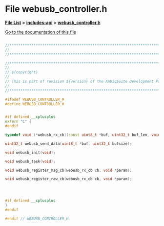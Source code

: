 

# File webusb\_controller.h

[**File List**](files.md) **>** [**includes-api**](dir_a2a61ebab6bf7d344fb1c36a75cc33e9.md) **>** [**webusb\_controller.h**](webusb__controller_8h.md)

[Go to the documentation of this file](webusb__controller_8h.md)

```C++

//*****************************************************************************
//
//*****************************************************************************

//*****************************************************************************
//
// ${copyright}
//
// This is part of revision ${version} of the AmbiqSuite Development Package.
//
//*****************************************************************************

#ifndef WEBUSB_CONTROLLER_H
#define WEBUSB_CONTROLLER_H


#if defined __cplusplus
extern "C" {
#endif

typedef void (*webusb_rx_cb)(const uint8_t *buf, uint32_t buf_len, void *param);

uint32_t webusb_send_data(uint8_t *buf, uint32_t bufsize);

void webusb_init(void);

void webusb_task(void);

void webusb_register_msg_cb(webusb_rx_cb cb, void *param);

void webusb_register_raw_cb(webusb_rx_cb cb, void *param);




#if defined __cplusplus
}
#endif

#endif // WEBUSB_CONTROLLER_H

```

